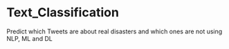 # Text_Classification
Predict which Tweets are about real disasters and which ones are not using NLP, ML and DL
